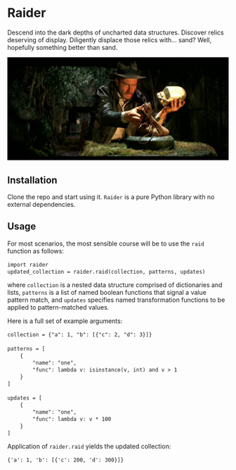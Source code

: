 # Raider

Descend into the dark depths of uncharted data structures.  Discover relics deserving of display.  Diligently displace those relics with... sand?  Well, hopefully something better than sand.

<p align="center">
  <img width="550" src="indy.jpg">
</p>

## Installation

Clone the repo and start using it. `Raider` is a pure Python library with no external dependencies.

## Usage

For most scenarios, the most sensible course will be to use the `raid` function as follows:

```
import raider
updated_collection = raider.raid(collection, patterns, updates)
```

where `collection` is a nested data structure comprised of dictionaries and lists, `patterns` is a list of named boolean functions that signal a value pattern match, and `updates` specifies named transformation functions to be applied to pattern-matched values.  

Here is a full set of example arguments:

```
collection = {"a": 1, "b": [{"c": 2, "d": 3}]}

patterns = [
    {
        "name": "one",
        "func": lambda v: isinstance(v, int) and v > 1
    }
]

updates = [
    {
        "name": "one",
        "func": lambda v: v * 100
    }
]
```

Application of `raider.raid` yields the updated collection:

```
{'a': 1, 'b': [{'c': 200, 'd': 300}]}
```
